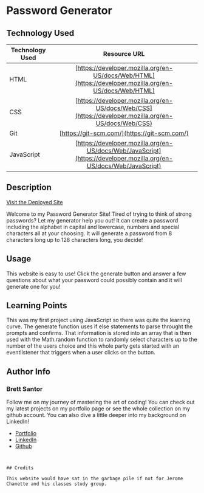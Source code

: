 # Password Generator

## Technology Used 

| Technology Used         | Resource URL           | 
| ------------- |:-------------:| 
| HTML    | [https://developer.mozilla.org/en-US/docs/Web/HTML](https://developer.mozilla.org/en-US/docs/Web/HTML) | 
| CSS     | [https://developer.mozilla.org/en-US/docs/Web/CSS](https://developer.mozilla.org/en-US/docs/Web/CSS)      |   
| Git | [https://git-scm.com/](https://git-scm.com/)     |    
| JavaScript    | [https://developer.mozilla.org/en-US/docs/Web/JavaScript](https://developer.mozilla.org/en-US/docs/Web/JavaScript)    |

## Description 

[Visit the Deployed Site](https://brettsantor.github.io/password-generator/)

Welcome to my Password Generator Site! Tired of trying to think of strong passwords? Let my generator help you out! It can create a password including the alphabet in capital and lowercase, numbers and special characters all at your choosing. It will generate a password from 8 characters long up to 128 characters long, you decide!


## Usage 

This website is easy to use! Click the generate button and answer a few questions about what your password could possibly contain and it will generate one for you!


## Learning Points 


This was my first project using JavaScript so there was quite the learning curve. The generate function uses if else statements to parse throught the prompts and confirms. That information is stored into an array that is then used with the Math.random function to randomly select characters up to the number of the users choice and this whole party gets started with an eventlistener that triggers when a user clicks on the button.


## Author Info

### Brett Santor

Follow me on my journey of mastering the art of coding! You can check out my latest projects on my portfolio page or see the whole collection on my github account. You can also dive a little deeper into my background on LinkedIn!


* [Portfolio](https://brettsantor.github.io/Santor-Services/)
* [LinkedIn](https://www.linkedin.com/in/brett-santor-a098b923b/)
* [Github](https://github.com/BrettSantor)
```


## Credits

This website would have sat in the garbage pile if not for Jerome Chanette and his classes study group.




